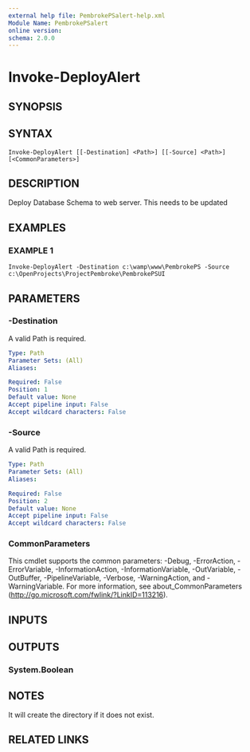```yaml
---
external help file: PembrokePSalert-help.xml
Module Name: PembrokePSalert
online version:
schema: 2.0.0
---
```


# Invoke-DeployAlert

## SYNOPSIS

## SYNTAX

```
Invoke-DeployAlert [[-Destination] <Path>] [[-Source] <Path>] [<CommonParameters>]
```

## DESCRIPTION
Deploy Database Schema to web server.
This needs to be updated

## EXAMPLES

### EXAMPLE 1
```
Invoke-DeployAlert -Destination c:\wamp\www\PembrokePS -Source c:\OpenProjects\ProjectPembroke\PembrokePSUI
```

## PARAMETERS

### -Destination
A valid Path is required.

```yaml
Type: Path
Parameter Sets: (All)
Aliases:

Required: False
Position: 1
Default value: None
Accept pipeline input: False
Accept wildcard characters: False
```

### -Source
A valid Path is required.

```yaml
Type: Path
Parameter Sets: (All)
Aliases:

Required: False
Position: 2
Default value: None
Accept pipeline input: False
Accept wildcard characters: False
```

### CommonParameters
This cmdlet supports the common parameters: -Debug, -ErrorAction, -ErrorVariable, -InformationAction, -InformationVariable, -OutVariable, -OutBuffer, -PipelineVariable, -Verbose, -WarningAction, and -WarningVariable.
For more information, see about_CommonParameters (http://go.microsoft.com/fwlink/?LinkID=113216).

## INPUTS

## OUTPUTS

### System.Boolean

## NOTES
It will create the directory if it does not exist.

## RELATED LINKS

